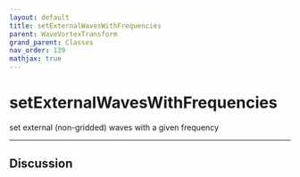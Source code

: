 ```yaml
---
layout: default
title: setExternalWavesWithFrequencies
parent: WaveVortexTransform
grand_parent: Classes
nav_order: 139
mathjax: true
---
```


#  setExternalWavesWithFrequencies

set external (non-gridded) waves with a given frequency


---

## Discussion

  
